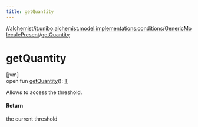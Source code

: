 ```yaml
---
title: getQuantity
---
```

//[alchemist](../../../index.html)/[it.unibo.alchemist.model.implementations.conditions](../index.html)/[GenericMoleculePresent](index.html)/[getQuantity](get-quantity.html)



# getQuantity



[jvm]\
open fun [getQuantity](get-quantity.html)(): [T](../-neighborhood-present/index.html)



Allows to access the threshold.



#### Return



the current threshold




